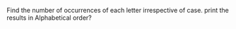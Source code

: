 Find the number of occurrences of each letter irrespective of case. print the results in Alphabetical order?